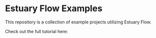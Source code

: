 # Estuary Flow Examples

This repository is a collection of example projects utilizing Estuary Flow.

Check out the full tutorial here:

